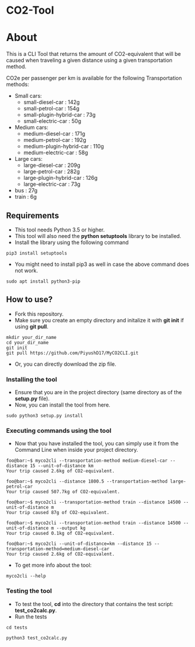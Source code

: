 # CO2-Tool

# About
This is a CLI Tool that returns the amount of CO2-equivalent that will be caused when traveling a given distance using a given transportation method.

CO2e per passenger per km is available for the following Transportation methods:
* Small cars:
  * small-diesel-car : 142g
  * small-petrol-car : 154g
  * small-plugin-hybrid-car : 73g
  * small-electric-car : 50g
* Medium cars:
  * medium-diesel-car : 171g
  * medium-petrol-car : 192g
  * medium-plugin-hybrid-car : 110g
  * medium-electric-car : 58g
* Large cars:
  * large-diesel-car : 209g
  * large-petrol-car : 282g
  * large-plugin-hybrid-car : 126g
  * large-electric-car : 73g
* bus : 27g
* train : 6g

## Requirements
* This tool needs Python 3.5 or higher.
* This tool will also need the **python setuptools** library to be installed.
* Install the library using the following command

```
pip3 install setuptools
```

* You might need to install pip3 as well in case the above command does not work.
```
sudo apt install python3-pip
```
## How to use?
* Fork this repository.
* Make sure you create an empty directory and initalize it with **git init** if using **git pull**.

```
mkdir your_dir_name
cd your_dir_name
git init
git pull https://github.com/PiyushD17/MyCO2CLI.git
```

* Or, you can directly download the zip file.

### Installing the tool
* Ensure that you are in the project directory (same directory as of the **setup.py** file).
* Now, you can install the tool from here.

```
sudo python3 setup.py install
```
### Executing commands using the tool
* Now that you have installed the tool, you can simply use it from the Command Line when inside your project directory.

```console
foo@bar:~$ myco2cli --transportation-method medium-diesel-car --distance 15 --unit-of-distance km
Your trip caused 2.6kg of CO2-equivalent.
```

```console
foo@bar:~$ myco2cli --distance 1800.5 --transportation-method large-petrol-car
Your trip caused 507.7kg of CO2-equivalent.
```

```console
foo@bar:~$ myco2cli --transportation-method train --distance 14500 --unit-of-distance m
Your trip caused 87g of CO2-equivalent.
```

```console
foo@bar:~$ myco2cli --transportation-method train --distance 14500 --unit-of-distance m --output kg
Your trip caused 0.1kg of CO2-equivalent.
```

```console
foo@bar:~$ myco2cli --unit-of-distance=km --distance 15 --transportation-method=medium-diesel-car
Your trip caused 2.6kg of CO2-equivalent.
```
* To get more info about the tool:
```
myco2cli --help
```
### Testing the tool
* To test the tool, **cd** into the directory that contains the test script: **test_co2calc.py**.
* Run the tests

```
cd tests

python3 test_co2calc.py
```
